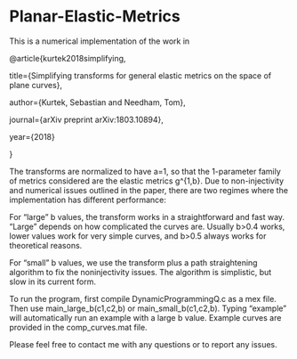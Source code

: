 # Planar-Elastic-Metrics

This is a numerical implementation of the work in 

@article{kurtek2018simplifying,

  title={Simplifying transforms for general elastic metrics on the space of plane curves},
  
  author={Kurtek, Sebastian and Needham, Tom},
  
  journal={arXiv preprint arXiv:1803.10894},
  
  year={2018}
  
}

The transforms are normalized to have a=1, so that the 1-parameter family of metrics considered are the elastic metrics g^{1,b}. Due to non-injectivity and numerical issues outlined in the paper, there are two regimes where the implementation has different performance:

For “large” b values, the transform works in a straightforward and fast way. “Large” depends on how complicated the curves are. Usually b>0.4 works, lower values work for very simple curves, and b>0.5 always works for theoretical reasons.

For “small” b values, we use the transform plus a path straightening algorithm to fix the noninjectivity issues. The algorithm is simplistic, but slow in its current form.

To run the program, first compile DynamicProgrammingQ.c as a mex file. Then use main_large_b(c1,c2,b) or main_small_b(c1,c2,b). Typing “example” will automatically run an example with a large b value. Example curves are provided in the comp_curves.mat file.

Please feel free to contact me with any questions or to report any issues.
